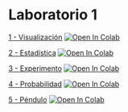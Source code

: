 # Laboratorio 1

[1 - Visualización](clase_estadistica/01-visualizacion.ipynb) [![Open In Colab](https://colab.research.google.com/assets/colab-badge.svg)](https://colab.research.google.com/github/maurosilber/labo1/blob/2022-1c/clase_estadistica/01-visualizacion.ipynb)

[2 - Estadística](clase_estadistica/02-estadistica.ipynb) [![Open In Colab](https://colab.research.google.com/assets/colab-badge.svg)](https://colab.research.google.com/github/maurosilber/labo1/blob/2022-1c/clase_estadistica/02-estadistica.ipynb)

[3 - Experimento](clase_estadistica/03-experimento.ipynb) [![Open In Colab](https://colab.research.google.com/assets/colab-badge.svg)](https://colab.research.google.com/github/maurosilber/labo1/blob/2022-1c/clase_estadistica/03-experimento.ipynb)

[4 - Probabilidad](clase_estadistica/04-probabilidad.ipynb) [![Open In Colab](https://colab.research.google.com/assets/colab-badge.svg)](https://colab.research.google.com/github/maurosilber/labo1/blob/2022-1c/clase_estadistica/04-probabilidad.ipynb)

[5 - Péndulo](clase_estadistica/05-pendulo.ipynb) [![Open In Colab](https://colab.research.google.com/assets/colab-badge.svg)](https://colab.research.google.com/github/maurosilber/labo1/blob/2022-1c/clase_estadistica/05-pendulo.ipynb)
